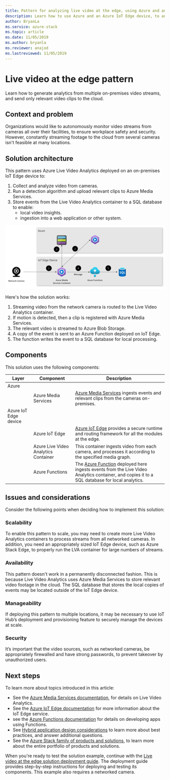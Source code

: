 ```yaml
---
title: Pattern for analyzing live video at the edge, using Azure and an Azure IoT Edge device.
description: Learn how to use Azure and an Azure IoT Edge device, to analyze live video at the edge.
author: BryanLa
ms.service: azure-stack
ms.topic: article
ms.date: 11/05/2019
ms.author: bryanla
ms.reviewer: anajod
ms.lastreviewed: 11/05/2019
---
```


# Live video at the edge pattern

Learn how to generate analytics from multiple on-premises video streams, and send only relevant video clips to the cloud.

## Context and problem

Organizations would like to autonomously monitor video streams from cameras all over their facilities, to ensure workplace safety and security. However, constantly streaming footage to the cloud from several cameras isn't feasible at many locations.

## Solution architecture

This pattern uses Azure Live Video Analytics deployed on an on-premises IoT Edge device to:
1. Collect and analyze video from cameras.
2. Run a detection algorithm and upload relevant clips to Azure Media Services.
3. Store events from the Live Video Analytics container to a SQL database to enable:
   - local video insights.
   - ingestion into a web application or other system.

![live video at the edge solution architecture](media/pattern-live-video-at-edge/solution-architecture.png)

Here's how the solution works: 

1. Streaming video from the network camera is routed to the Live Video Analytics container. 
2. If motion is detected, then a clip is registered with Azure Media Services.
3. The relevant video is streamed to Azure Blob Storage.
4. A copy of the event is sent to an Azure Function deployed on IoT Edge.
5. The function writes the event to a SQL database for local processing. 

## Components

This solution uses the following components:

| Layer | Component | Description |
|----------|-----------|-------------|
| Azure |  |  |
| | Azure Media Services | [Azure Media Services](/azure/media-services/latest/) ingests events and relevant clips from the cameras on-premises. |
| Azure IoT Edge device |    |             |
| | Azure IoT Edge | [Azure IoT Edge](/azure/iot-edge/) provides a secure runtime and routing framework for all the modules at the edge. |
| | Azure Live Video Analytics Container | This container ingests video from each camera, and processes it according to the specified media graph. |
| | Azure Functions | The [Azure Function](/azure/azure-functions/) deployed here ingests events from the Live Video Analytics container, and copies it to a SQL database for local analytics. |

## Issues and considerations

Consider the following points when deciding how to implement this solution:

### Scalability 

To enable this pattern to scale, you may need to create more Live Video Analytics containers to process streams from all networked cameras. In addition, you need an appropriately sized IoT Edge device, such as Azure Stack Edge, to properly run the LVA container for large numbers of streams.

### Availability

This pattern doesn't work in a permanently disconnected fashion. This is because Live Video Analytics uses Azure Media Services to store relevant video footage in the cloud. The SQL database that stores the local copies of events may be located outside of the IoT Edge device.

### Manageability

If deploying this pattern to multiple locations, it may be necessary to use IoT Hub’s deployment and provisioning feature to securely manage the devices at scale. 

### Security

It’s important that the video sources, such as networked cameras, be appropriately firewalled and have strong passwords, to prevent takeover by unauthorized users. 

## Next steps

To learn more about topics introduced in this article:
- See the [Azure Media Services documentation](/azure/media-services/latest/), for details on Live Video Analytics.
- See the [Azure IoT Edge documentation](/azure/iot-edge/) for more information about the IoT Edge service.
- see the [Azure Functions documentation](/azure/azure-functions/) for details on developing apps using Functions.
- See [Hybrid application design considerations](overview-app-design-considerations.md) to learn more about best practices, and answer additional questions.
- See the [Azure Stack family of products and solutions](/azure-stack), to learn more about the entire portfolio of products and solutions.

When you're ready to test the solution example, continue with the [Live video at the edge solution deployment guide](https://github.com/Azure-Samples/azure-intelligent-edge-patterns). The deployment guide provides step-by-step instructions for deploying and testing its components. This example also requires a networked camera.